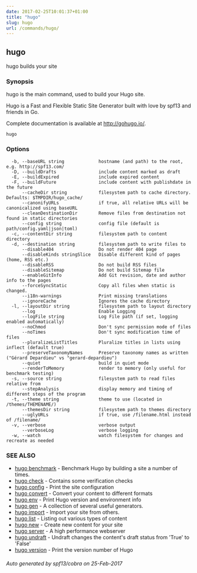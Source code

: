 ```yaml
---
date: 2017-02-25T10:01:37+01:00
title: "hugo"
slug: hugo
url: /commands/hugo/
---
```

## hugo

hugo builds your site

### Synopsis


hugo is the main command, used to build your Hugo site.

Hugo is a Fast and Flexible Static Site Generator
built with love by spf13 and friends in Go.

Complete documentation is available at http://gohugo.io/.

```
hugo
```

### Options

```
  -b, --baseURL string             hostname (and path) to the root, e.g. http://spf13.com/
  -D, --buildDrafts                include content marked as draft
  -E, --buildExpired               include expired content
  -F, --buildFuture                include content with publishdate in the future
      --cacheDir string            filesystem path to cache directory. Defaults: $TMPDIR/hugo_cache/
      --canonifyURLs               if true, all relative URLs will be canonicalized using baseURL
      --cleanDestinationDir        Remove files from destination not found in static directories
      --config string              config file (default is path/config.yaml|json|toml)
  -c, --contentDir string          filesystem path to content directory
  -d, --destination string         filesystem path to write files to
      --disable404                 Do not render 404 page
      --disableKinds stringSlice   Disable different kind of pages (home, RSS etc.)
      --disableRSS                 Do not build RSS files
      --disableSitemap             Do not build Sitemap file
      --enableGitInfo              Add Git revision, date and author info to the pages
      --forceSyncStatic            Copy all files when static is changed.
      --i18n-warnings              Print missing translations
      --ignoreCache                Ignores the cache directory
  -l, --layoutDir string           filesystem path to layout directory
      --log                        Enable Logging
      --logFile string             Log File path (if set, logging enabled automatically)
      --noChmod                    Don't sync permission mode of files
      --noTimes                    Don't sync modification time of files
      --pluralizeListTitles        Pluralize titles in lists using inflect (default true)
      --preserveTaxonomyNames      Preserve taxonomy names as written ("Gérard Depardieu" vs "gerard-depardieu")
      --quiet                      build in quiet mode
      --renderToMemory             render to memory (only useful for benchmark testing)
  -s, --source string              filesystem path to read files relative from
      --stepAnalysis               display memory and timing of different steps of the program
  -t, --theme string               theme to use (located in /themes/THEMENAME/)
      --themesDir string           filesystem path to themes directory
      --uglyURLs                   if true, use /filename.html instead of /filename/
  -v, --verbose                    verbose output
      --verboseLog                 verbose logging
  -w, --watch                      watch filesystem for changes and recreate as needed
```

### SEE ALSO
* [hugo benchmark](/commands/hugo_benchmark/)	 - Benchmark Hugo by building a site a number of times.
* [hugo check](/commands/hugo_check/)	 - Contains some verification checks
* [hugo config](/commands/hugo_config/)	 - Print the site configuration
* [hugo convert](/commands/hugo_convert/)	 - Convert your content to different formats
* [hugo env](/commands/hugo_env/)	 - Print Hugo version and environment info
* [hugo gen](/commands/hugo_gen/)	 - A collection of several useful generators.
* [hugo import](/commands/hugo_import/)	 - Import your site from others.
* [hugo list](/commands/hugo_list/)	 - Listing out various types of content
* [hugo new](/commands/hugo_new/)	 - Create new content for your site
* [hugo server](/commands/hugo_server/)	 - A high performance webserver
* [hugo undraft](/commands/hugo_undraft/)	 - Undraft changes the content's draft status from 'True' to 'False'
* [hugo version](/commands/hugo_version/)	 - Print the version number of Hugo

###### Auto generated by spf13/cobra on 25-Feb-2017
